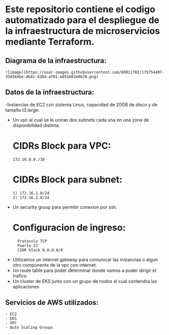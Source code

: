 # Este repositorio contiene el codigo automatizado para el despliegue de la infraestructura de microservicios mediante Terraform.

## Diagrama de la infraestructura:

    ![image](https://user-images.githubusercontent.com/88011702/175754407-35d564be-d64c-428d-af91-e851b03e0b78.png)



## Datos de la infraestructura:

-Instancias de EC2 con sistema Linux, capacidad de 20GB de disco y de tamaño t3.large.
- Un vpc al cual se le uniran dos subnets cada una en una zona de disponibilidad distinta.
    # CIDRs Block para VPC:
      172.16.0.0./16
    # CIDRs Block para subnet:
      1) 172.16.1.0/24
      2) 172.16.2.0/24
- Un security group para permitir conexion por ssh.
    # Configuracion de ingreso:
        Protocolo TCP
        Puerto 22
        CIDR block 0.0.0.0/0
        
- Utilizamos un internet gateway para comunicar las instancias o algun otro componente de la vpc con internet.
- Un route table para poder determinar donde vamos a poder dirigir el trafico.
- Un cluster de EKS junto con un grupo de nodos el cual contendra las aplicaciones
## Servicios de AWS utilizados:
    - EC2
    - EKS
    - VPC
    - Auto Scaling Groups









